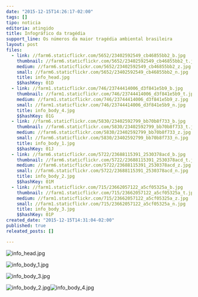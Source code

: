 ```yaml
---
date: "2015-12-15T14:26:17-02:00"
tags: []
tipo: noticia
editoria: atingido
title: Infográfico da tragédia
support_line: Os números da maior tragédia ambiental brasileira
layout: post
files:
  - link: //farm6.staticflickr.com/5652/23402592549_cb46855bb2_b.jpg
    thumbnail: //farm6.staticflickr.com/5652/23402592549_cb46855bb2_t.jpg
    medium: //farm6.staticflickr.com/5652/23402592549_cb46855bb2_z.jpg
    small: //farm6.staticflickr.com/5652/23402592549_cb46855bb2_n.jpg
    title: info_head.jpg
    $$hashKey: 01D
  - link: //farm1.staticflickr.com/746/23744414006_d3f841e5b9_b.jpg
    thumbnail: //farm1.staticflickr.com/746/23744414006_d3f841e5b9_t.jpg
    medium: //farm1.staticflickr.com/746/23744414006_d3f841e5b9_z.jpg
    small: //farm1.staticflickr.com/746/23744414006_d3f841e5b9_n.jpg
    title: info_body_4.jpg
    $$hashKey: 01G
  - link: //farm6.staticflickr.com/5830/23402592799_bb70b8f733_b.jpg
    thumbnail: //farm6.staticflickr.com/5830/23402592799_bb70b8f733_t.jpg
    medium: //farm6.staticflickr.com/5830/23402592799_bb70b8f733_z.jpg
    small: //farm6.staticflickr.com/5830/23402592799_bb70b8f733_n.jpg
    title: info_body_1.jpg
    $$hashKey: 01J
  - link: //farm6.staticflickr.com/5722/23688115391_2530378acd_b.jpg
    thumbnail: //farm6.staticflickr.com/5722/23688115391_2530378acd_t.jpg
    medium: //farm6.staticflickr.com/5722/23688115391_2530378acd_z.jpg
    small: //farm6.staticflickr.com/5722/23688115391_2530378acd_n.jpg
    title: info_body_2.jpg
    $$hashKey: 01M
  - link: //farm1.staticflickr.com/715/23662057122_a5cf05325a_b.jpg
    thumbnail: //farm1.staticflickr.com/715/23662057122_a5cf05325a_t.jpg
    medium: //farm1.staticflickr.com/715/23662057122_a5cf05325a_z.jpg
    small: //farm1.staticflickr.com/715/23662057122_a5cf05325a_n.jpg
    title: info_body_3.jpg
    $$hashKey: 01P
created_date: "2015-12-15T14:31:04-02:00"
published: true
releated_posts: []

---
```

<p><img alt="info_head.jpg" src="//farm6.staticflickr.com/5652/23402592549_cb46855bb2_b.jpg" /></p>

<p><img alt="info_body_1.jpg" src="//farm6.staticflickr.com/5830/23402592799_bb70b8f733_b.jpg" /></p>

<p><img alt="info_body_3.jpg" src="//farm1.staticflickr.com/715/23662057122_a5cf05325a_b.jpg" /></p>

<p><img alt="info_body_2.jpg" src="//farm6.staticflickr.com/5722/23688115391_2530378acd_b.jpg" /><img alt="info_body_4.jpg" src="//farm1.staticflickr.com/746/23744414006_d3f841e5b9_b.jpg" /></p>
